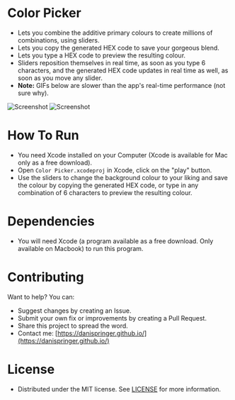 # Color Picker
- Lets you combine the additive primary colours to create millions of combinations, using sliders.
- Lets you copy the generated HEX code to save your gorgeous blend.
- Lets you type a HEX code to preview the resulting colour.
- Sliders reposition themselves in real time, as soon as you type 6 characters, and the generated HEX code updates in real time as well, as soon as you move any slider.
- **Note:** GIFs below are slower than the app's real-time performance (not sure why).

![Screenshot](https://raw.githubusercontent.com/DaniSpringer/color-picker/master/i/a.gif) ![Screenshot](https://raw.githubusercontent.com/DaniSpringer/color-picker/master/i/b.gif)

# How To Run
- You need Xcode installed on your Computer (Xcode is available for Mac only as a free download).
- Open `Color Picker.xcodeproj` in Xcode, click on the "play" button.
- Use the sliders to change the background colour to your liking and save the colour by copying the generated HEX code, or type in any combination of 6 characters to preview the resulting colour.

# Dependencies
- You will need Xcode (a program available as a free download. Only available on Macbook) to run this program.

# Contributing
Want to help? You can:
- Suggest changes by creating an Issue.
- Submit your own fix or improvements by creating a Pull Request.
- Share this project to spread the word.
- Contact me: [https://danispringer.github.io/](https://danispringer.github.io/)

# License
- Distributed under the MIT license. See [LICENSE](LICENSE) for more information.